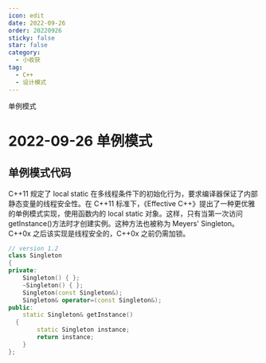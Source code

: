 ```yaml
---
icon: edit
date: 2022-09-26
order: 20220926
sticky: false
star: false
category:
  - 小收获
tag:
  - C++
  - 设计模式
---
```


单例模式

<!-- more -->

# 2022-09-26 单例模式

## 单例模式代码

C++11 规定了 local static 在多线程条件下的初始化行为，要求编译器保证了内部静态变量的线程安全性。在 C++11 标准下，《Effective C++》提出了一种更优雅的单例模式实现，使用函数内的 local static 对象。这样，只有当第一次访问 getInstance()方法时才创建实例。这种方法也被称为 Meyers' Singleton。C++0x 之后该实现是线程安全的，C++0x 之前仍需加锁。

```cpp
// version 1.2
class Singleton
{
private:
	Singleton() { };
	~Singleton() { };
	Singleton(const Singleton&);
	Singleton& operator=(const Singleton&);
public:
	static Singleton& getInstance()
  {
		static Singleton instance;
		return instance;
	}
};
```
